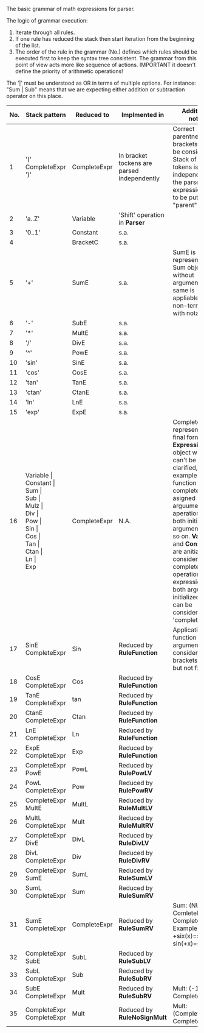 The basic grammar of math expressions for parser.

The logic of grammar execution:
1. Iterate through all rules. 
2. If one rule has reduced the stack then start iteration from the beginning of the list.
3. The order of the rule in the grammar (No.) defines which rules should be executed first to keep the syntax tree consistent. The grammar from this point of view acts more like sequence of actions. IMPORTANT it doesn't define the priority of arithmetic operations!

The '|' must be understood as OR in terms of multiple options. For instance: "Sum | Sub" means that we are expecting either addition or subtraction operator on this place.

No. |Stack pattern             | Reduced to   | Implmented in | Additional notes
----|--------------------------|--------------|---------------|------------------
1   |'(' CompleteExpr ')'      | CompleteExpr | In bracket tockens are parsed independently | Correct parentness of brackets has to be considered. Stack of "child" tokens is parsed independently, the parsed expression has to be put into "parent" stack.
2   |'a..Z'                    | Variable     | 'Shift' operation in **Parser** | 
3   |'0..1'                    | Constant     | s.a. | 
4   |                          | BracketC     | s.a. | 
5   |'+'                       | SumE         | s.a. | SumE is represented by Sum object without arguments. The same is appliable for all non-terminals with notation *E |
6   |'-'                       | SubE         | s.a. | 
7   |'*'                       | MultE        | s.a. | 
8   |'/'                       | DivE         | s.a. | 
9   |'^'                       | PowE         | s.a. | 
10  |'sin'                     | SinE         | s.a. | 
11  |'cos'                     | CosE         | s.a. | 
12  |'tan'                     | TanE         | s.a. | 
13  |'ctan'                    | CtanE        | s.a. | 
14  |'ln'                      | LnE          | s.a. | 
15  |'exp'                     | ExpE         | s.a. | 
16  |Variable \|<br> Constant   \|<br> Sum \|<br> Sub \|<br> Mulz \|<br> Div \|<br> Pow \|<br> Sin \|<br> Cos \|<br> Tan \|<br> Ctan \|<br> Ln \|<br> Exp | CompleteExpr   | N.A. | CompleteExpr represents the final form of **Expression** object which can't be clarified, for example function with completely asigned arguument, aperations with both initialized arguments and so on. **Variable**s and **Constant**s are anitially considered as completed. Any operation type expression has both arguments initialized, then it can be considered as 'completed'.
17  |SinE CompleteExpr         | Sin          | Reduced by **RuleFunction**   | Application of function f to the argument x considers usage brackets: f(x) but not fx.
18  |CosE CompleteExpr         | Cos          | Reduced by **RuleFunction**   | 
19  |TanE CompleteExpr         | tan          | Reduced by **RuleFunction**   | 
20  |CtanE CompleteExpr        | Ctan         | Reduced by **RuleFunction**   | 
21  |LnE CompleteExpr          | Ln           | Reduced by **RuleFunction**   | 
22  |ExpE CompleteExpr         | Exp          | Reduced by **RuleFunction**   | 
23  |CompleteExpr PowE         | PowL         | Reduced by **RulePowLV**      |
24  |PowL CompleteExpr         | Pow          | Reduced by **RulePowRV**      | 
25  |CompleteExpr MultE        | MultL        | Reduced by **RuleMultLV**     | 
26  |MultL CompleteExpr        | Mult         | Reduced by **RuleMultRV**     | 
27  |CompleteExpr DivE         | DivL         | Reduced by **RuleDivLV**      | 
28  |DivL CompleteExpr         | Div          | Reduced by **RuleDivRV**      | 
29  |CompleteExpr SumE         | SumL         | Reduced by **RuleSumLV**      | 
30  |SumL CompleteExpr         | Sum          | Reduced by **RuleSumRV**      | 
31  |SumE CompleteExpr         | CompleteExpr | Reduced by **RuleSumRV**      | Sum: (NULL, ComleteExpr) -> CompleteExpt . Examples  +5=5; +six(x)=sin(x); sin(+x)=sin(x) 
32  |CompleteExpr SubE         | SubL         | Reduced by **RuleSubLV**      | 
33  |SubL CompleteExpr         | Sub          | Reduced by **RuleSubRV**      | 
34  |SubE CompleteExpr         | Mult         | Reduced by **RuleSubRV**      | Mult: (-1, CompleteExpr) 
35  |CompleteExpr CompleteExpr | Mult         | Reduced by **RuleNoSignMult** | Mult: (CompleteExprL, CompleteExprR) 
